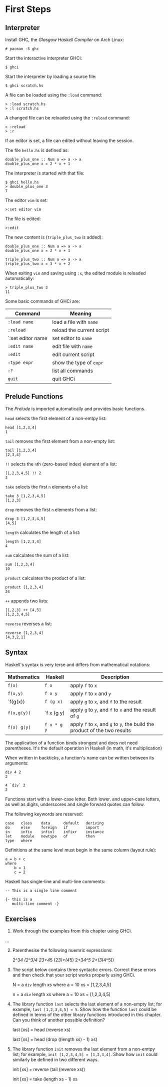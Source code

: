 # First Steps

## Interpreter

Install GHC, the _Glasgow Haskell Compiler_ on Arch Linux:

    # pacman -S ghc

Start the interactive interpreter GHCi:

    $ ghci

Start the interpreter by loading a source file:

    $ ghci scratch.hs

A file can be loaded using the `:load` command:

    > :load scratch.hs
    > :l scratch.hs

A changed file can be reloaded using the `:reload` command:

    > :reload
    > :r

If an editor is set, a file can edited without leaving the session.

The file `hello.hs` is defined as:

    double_plus_one :: Num a => a -> a
    double_plus_one x = 2 * x + 1

The interpreter is started with that file:

    $ ghci hello.hs
    > double_plus_one 3
    7

The editor `vim` is set:

    >:set editor vim

The file is edited:

    >:edit

The new content is (`triple_plus_two` is added):

    double_plus_one :: Num a => a -> a
    double_plus_one x = 2 * x + 1

    triple_plus_two :: Num a => a -> a
    triple_plus_two x = 3 * x + 2

When exiting `vim` and saving using `:x`, the edited module is reloaded
automatically:

    > triple_plus_two 3
    11

Some basic commands of GHCi are:

| Command           | Meaning                   |
|-------------------|---------------------------|
| `:load name`      | load a file with `name`   |
| `:reload`         | reload the current script |
| `:set editor name | set editor to `name`      |
| `:edit name`      | edit file with `name`     |
| `:edit`           | edit current script       |
| `:type expr`      | show the type of `expr`   |
| `:?`              | list all commands         |
| `quit`            | quit GHCi                 |

## Prelude Functions

The _Prelude_ is imported automatically and provides basic functions.

`head` selects the first element of a non-emtpy list:

    head [1,2,3,4]
    1

`tail` removes the first element from a non-empty list:

    tail [1,2,3,4]
    [2,3,4]

`!!` selects the `n`th (zero-based index) element of a list:

    [1,2,3,4,5] !! 2
    3

`take` selects the first `n` elements of a list:

    take 3 [1,2,3,4,5]
    [1,2,3]

`drop` removes the first `n` elements from a list:

    drop 3 [1,2,3,4,5]
    [4,5]

`length` calculates the length of a list:

    length [1,2,3,4]
    4

`sum` calculates the sum of a list:

    sum [1,2,3,4]
    10

`product` calculates the product of a list:

    product [1,2,3,4]
    24

`++` appends two lists:

    [1,2,3] ++ [4,5]
    [1,2,3,4,5]

`reverse` reverses a list:

    reverse [1,2,3,4]
    [4,3,2,1]

## Syntax

Haskell's syntax is very terse and differs from mathematical notations:

| Mathematics | Haskell     | Description                                                                |
|-------------|-------------|----------------------------------------------------------------------------|
| `f(x)`      | `f x`       | apply `f` to `x`                                                           |
| `f(x,y)`    | `f x y`     | apply `f` to `x` and `y`                                                   |
| `f(g(x))    | `f (g x)`   | apply `g` to `x`, and `f` to the result                                    |
| `f(x,g(y))` | `f x (g y)  | apply `g` to `y`, and `f` to `x` and the result of `g`                     |
| `f(x) g(y)` | `f x * g y` | apply `f` to `x`, and `g` to `y`, the build the product of the two results |

The application of a function binds strongest and does not need parentheses.
It's the default operation in Haskell (in math, it's multiplication)

When written in backticks, a function's name can be written between its arguments:

    div 4 2
    2

    4 `div` 2
    2

Functions start with a lower-case letter. Both lower. and upper-case letters,
as well as digits, underscores and single forward quotes can follow.

The following keywords are reserved:

    case   class    data      default   deriving
    do     else     foreign   if        import
    in     infix    infixl    infixr    instance
    let    module   newtype   of        then
    type   where

Definitions at the same level must begin in the same column (layout rule):

    a = b + c
    where
        b = 1
        c = 2

Haskell has single-line and multi-line comments:

    -- This is a single line comment

    {- this is a
       multi-line comment -}

## Exercises

1) Work through the examples from this chapter using GHCi.

...

2) Parenthesise the following nuemric expressions:

    2^3*4    (2^3)*4
    2*3+4*5  (2*3)+(4*5)
    2+3*4^5  2+(3*(4^5)) 

3) The script below contains three syntactic errors. Correct these errors and
then check that your script works properly using GHCi.

    N = a `div` length xs
    where
    a = 10
    xs = [1,2,3,4,5]

    n = a `div` length xs
        where
        a = 10
        xs = [1,2,3,4,5]

4) The library function `last` selects the last element of a non-empty list;
for example, `last [1,2,3,4,5] = 5`. Show how the function `last` could be
defined in terms of the other library functions introduced in this chapter. Can
you think of another possible definition?

    last [xs] = head (reverse xs)

    last [xs] = head (drop ((length xs) - 1) xs)

5) The library function `init` removes the last element from a non-emtpy list;
for example, `init [1,2,3,4,5] = [1,2,3,4]`. Show how `init` could similarly be
defined in two different ways.

    init [xs] = reverse (tail (reverse xs))

    init [xs] = take (length xs - 1) xs
